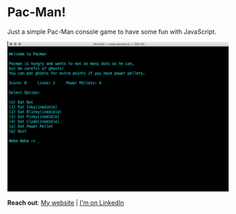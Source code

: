 # Pac-Man!

Just a simple Pac-Man console game to have some fun with JavaScript.  

![Pac-Man](pacman.png)

**Reach out**:
[My website](http://maryfranks.me) | [I'm on LinkedIn](https://www.linkedin.com/in/maryfranks/)
